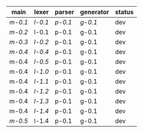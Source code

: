|  main   |  lexer  | parser  |generator| status |
|---------|---------|---------|---------|--------|
| *m-0.1* | *l-0.1* | *p-0.1* | *g-0.1* | dev    |
| *m-0.2* |  l-0.1  |  p-0.1  |  g-0.1  | dev    |
| *m-0.3* | *l-0.2* |  p-0.1  |  g-0.1  | dev    |
| *m-0.4* | *l-0.4* |  p-0.1  |  g-0.1  | dev    |
|  m-0.4  | *l-0.5* |  p-0.1  |  g-0.1  | dev    |
|  m-0.4  | *l-1.0* |  p-0.1  |  g-0.1  | dev    |
|  m-0.4  | *l-1.1* |  p-0.1  |  g-0.1  | dev    |
|  m-0.4  | *l-1.2* |  p-0.1  |  g-0.1  | dev    |
|  m-0.4  | *l-1.3* |  p-0.1  |  g-0.1  | dev    |
|  m-0.4  | *l-1.4* |  p-0.1  |  g-0.1  | dev    |
| *m-0.5* |  l-1.4  |  p-0.1  |  g-0.1  | dev    |